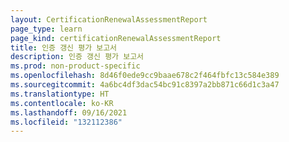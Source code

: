 ```yaml
---
layout: CertificationRenewalAssessmentReport
page_type: learn
page_kind: certificationRenewalAssessmentReport
title: 인증 갱신 평가 보고서
description: 인증 갱신 평가 보고서
ms.prod: non-product-specific
ms.openlocfilehash: 8d46f0ede9cc9baae678c2f464fbfc13c584e389
ms.sourcegitcommit: 4a6bc4df3dac54bc91c8397a2bb871c66d1c3a47
ms.translationtype: HT
ms.contentlocale: ko-KR
ms.lasthandoff: 09/16/2021
ms.locfileid: "132112386"
---
```

